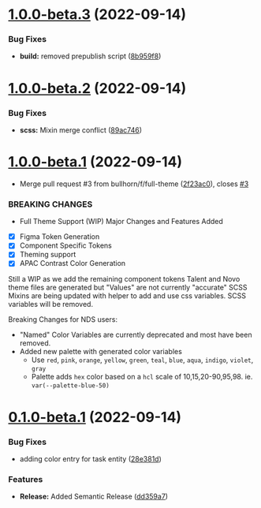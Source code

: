 # [1.0.0-beta.3](https://github.com/bullhorn/novo-design-tokens/compare/v1.0.0-beta.2...v1.0.0-beta.3) (2022-09-14)


### Bug Fixes

* **build:** removed prepublish script ([8b959f8](https://github.com/bullhorn/novo-design-tokens/commit/8b959f8a71df72e705826f9c964216481b54d057))

# [1.0.0-beta.2](https://github.com/bullhorn/novo-design-tokens/compare/v1.0.0-beta.1...v1.0.0-beta.2) (2022-09-14)


### Bug Fixes

* **scss:** Mixin merge conflict ([89ac746](https://github.com/bullhorn/novo-design-tokens/commit/89ac746e724415f9bd4fd24f32e9cac21af68507))

# [1.0.0-beta.1](https://github.com/bullhorn/novo-design-tokens/compare/v0.1.0-beta.1...v1.0.0-beta.1) (2022-09-14)


* Merge pull request #3 from bullhorn/f/full-theme ([2f23ac0](https://github.com/bullhorn/novo-design-tokens/commit/2f23ac0abfc72fd6edfc9b1d967eab89756e0933)), closes [#3](https://github.com/bullhorn/novo-design-tokens/issues/3)


### BREAKING CHANGES

* Full Theme Support (WIP)
Major Changes and Features Added
- [x] Figma Token Generation
- [x] Component Specific Tokens
- [x] Theming support
- [x] APAC Contrast Color Generation

Still a WIP as we add the remaining component tokens
Talent and Novo theme files are generated but "Values" are not currently "accurate"
SCSS Mixins are being updated with helper to add and use css variables. SCSS variables will be removed.

Breaking Changes for NDS users:
- "Named" Color Variables are currently deprecated and most have been removed.
- Added new palette with generated color variables
  -  Use  `red`, `pink`, `orange`, `yellow`, `green`, `teal`, `blue`, `aqua`, `indigo`, `violet`, `gray`
  -  Palette adds `hex` color based on a `hcl` scale of 10,15,20-90,95,98.  ie. `var(--palette-blue-50)`

# [0.1.0-beta.1](https://github.com/bullhorn/novo-design-tokens/compare/v0.0.9...v0.1.0-beta.1) (2022-09-14)


### Bug Fixes

* adding color entry for task entity ([28e381d](https://github.com/bullhorn/novo-design-tokens/commit/28e381d7f060f0d9883b8af4b47d445493336a8f))


### Features

* **Release:** Added Semantic Release ([dd359a7](https://github.com/bullhorn/novo-design-tokens/commit/dd359a7ca731028072354f7c3d7ae9625483f555))
